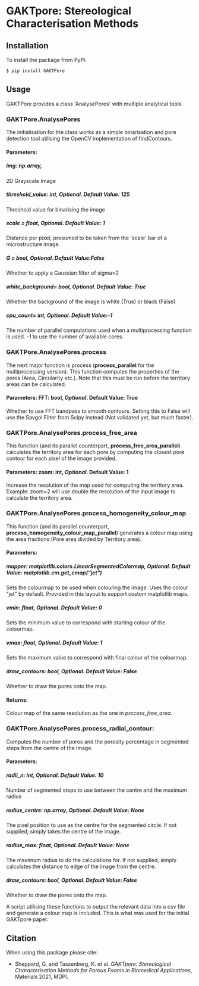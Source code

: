 # GAKTpore: Stereological Characterisation Methods

## Installation
To install the package from PyPi:

```bash
$ pip install GAKTPore
```

## Usage

GAKTPore provides a class 'AnalysePores' with multiple analytical tools. 

### GAKTPore.**AnalysePores**
The initialisation for the class works as a simple binarisation and pore detection tool utilising the OpenCV implementation of findContours.

#### **Parameters:** 

##### img: np.array,
2D Grayscale Image
##### threshold_value: int, *Optional*. Default Value: 125
Threshold value for binarising the image
##### scale = float, *Optional*. Default Value: 1
Distance per pixel, presumed to be taken from the 'scale' bar of a microstructure image.
##### G = bool, *Optional*. Default Value:False
Whether to apply a Gaussian filter of sigma=2
##### white_background= bool, *Optional*. Default Value: True
Whether the background of the image is white (True) or black (False)
##### cpu_count= int, *Optional*. Default Value:-1
The number of parallel computations used when a multiprocessing function is used. -1 to use the number of available cores.

### GAKTPore.AnalysePores.**process**
The next major function is process (**process_parallel** for the multiprocessing version). This function computes the properties of the pores (Area, Circularity etc.).
Note that this must be run before the territory areas can be calculated.

#### **Parameters:** FFT: bool, *Optional*. Default Value: True
Whether to use FFT bandpass to smooth contours. Setting this to False will use the Savgol Filter from Scipy instead (Not validated yet, but much faster).

### GAKTPore.AnalysePores.**process_free_area**
This function (and its parallel counterpart, **process_free_area_parallel**) calculates the territory area for each pore by computing the closest pore contour for each pixel of the image provided.

#### **Parameters:** zoom: int, *Optional*. Default Value: 1
Increase the resolution of the map used for computing the territory area. Example: zoom=2 will use double the resolution of the input image to calculate the territory area.

### GAKTPore.AnalysePores.**process_homogeneity_colour_map**
This function (and its parallel counterpart, **process_homogeneity_colour_map_parallel**) generates a colour map using the area fractions (Pore area divided by Territory area).
#### **Parameters:** 
##### mapper: matplotlib.colors.LinearSegmentedColormap, *Optional*. Default Value: matplotlib.cm.get_cmap("jet")
Sets the colourmap to be used when colouring the image. Uses the colour "jet" by default. Provided in this layout to support custom matplotlib maps.
##### vmin: float, *Optional*. Default Value: 0
Sets the minimum value to correspond with starting colour of the colourmap. 
##### vmax: float, *Optional*. Default Value: 1
Sets the maximum value to correspond with final colour of the colourmap. 
##### draw_contours: bool, *Optional*. Default Value: False
Whether to draw the pores onto the map.
  
#### **Returns:**  
Colour map of the same resolution as the one in *process_free_area*.

### GAKTPore.AnalysePores.**process_radial_contour**:
  Computes the number of pores and the porosity percentage in segmented steps from the centre of the image.
#### **Parameters:** 

##### radii_n: int, *Optional*. Default Value: 10
Number of segmented steps to use between the centre and the maximum radius

##### radius_centre: np.array, *Optional*. Default Value: None
The pixel position to use as the centre for the segmented circle. If not supplied, simply takes the centre of the image.

##### radius_max: float, *Optional*. Default Value: None
The maximum radius to do the calculations for. If not supplied, simply calculates the distance to edge of the image from the centre.

##### draw_contours: bool, *Optional*. Default Value: False
Whether to draw the pores onto the map.


A script utilising these functions to output the relevant data into a csv file and generate a colour map is included. This is what was used for the initial GAKTpore paper.

## Citation

When using this package please cite:

*   Sheppard, G. and Tassenberg, K. et al. _GAKTpore: Stereological Characterisation Methods for Porous Foams in Biomedical Applications_, Materials 2021, MDPI.
